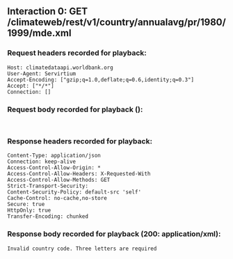 ## Interaction 0: GET /climateweb/rest/v1/country/annualavg/pr/1980/1999/mde.xml

### Request headers recorded for playback:

```
Host: climatedataapi.worldbank.org
User-Agent: Servirtium
Accept-Encoding: ["gzip;q=1.0,deflate;q=0.6,identity;q=0.3"]
Accept: ["*/*"]
Connection: []
```


### Request body recorded for playback ():

```


```


### Response headers recorded for playback:

```
Content-Type: application/json
Connection: keep-alive
Access-Control-Allow-Origin: *
Access-Control-Allow-Headers: X-Requested-With
Access-Control-Allow-Methods: GET
Strict-Transport-Security: 
Content-Security-Policy: default-src 'self'
Cache-Control: no-cache,no-store
Secure: true
HttpOnly: true
Transfer-Encoding: chunked
```


### Response body recorded for playback (200: application/xml):

```
Invalid country code. Three letters are required
```

